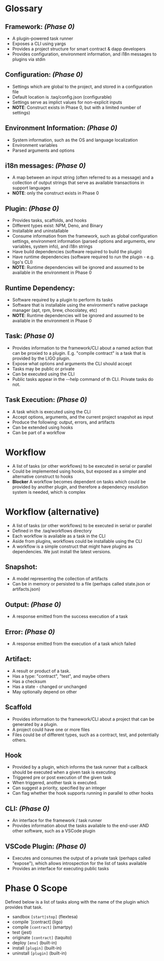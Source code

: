 # Glossary

## Framework: _(Phase 0)_
- A plugin-powered task runner
- Exposes a CLI using yargs
- Provides a project structure for smart contract & dapp developers
- Provides configuration, environment information, and i18n messages to plugins via stdin

## Configuration: _(Phase 0)_
- Settings which are global to the project, and stored in a configuration file
- Default location is .taq/config.json (configurable)
- Settings serve as implict values for non-explicit inputs
- **NOTE**: Construct exists in Phase 0, but with a limited number of settings)

## Environment Information: _(Phase 0)_
- System information, such as the OS and language localization
- Environment variables
- Parsed arguments and options

## i18n messages: _(Phase 0)_
- A map between an input string (often referred to as a message) and a collection of output strings that serve as available transactions in support languages
- **NOTE**: only the construct exists in Phase 0

## Plugin: _(Phase 0)_
- Provides tasks, scaffolds, and hooks
- Different types exist: NPM, Deno, and Binary
- Installable and uninstallable
- Consume information from the framework, such as global configuration settings, environment information (parsed options and arguments, env variables, system info), and i18n strings
- Have build dependencies (software required to build the plugin)
- Have runtime dependencies (software required to run the plugin - e.g. ligo's CLI)
- **NOTE**: Runtime dependencies will be ignored and assumed to be available in the environment in Phase 0

## Runtime Dependency:
- Software required by a plugin to perform its tasks
- Software that is installable using the environment's native package manager (apt, rpm, brew, chocolatey, etc)
- **NOTE**: Runtime dependencies will be ignored and assumed to be available in the environment in Phase 0

## Task: _(Phase 0)_
- Provides information to the framework/CLI about a named action that can be proxied to a plugin. E.g. "compile contract" is a task that is provided by the LIGO plugin.
- Expose what options and arguments the CLI should accept
- Tasks may be public or private
- Can be executed using the CLI
- Public tasks appear in the --help command of th CLI. Private tasks do not.

## Task Execution: _(Phase 0)_
- A task which is executed using the CLI
- Accept options, arguments, and the current project snapshot as input
- Produce the following: output, errors, and artifacts
- Can be extended using hooks
- Can be part of a workflow

# Workflow
- A list of tasks (or other workflows) to be executed in serial or parallel
- Could be implemented using hooks, but exposed as a simpler and alternative construct to hooks
- **Blocker** A workflow becomes dependent on tasks which could be provided by another plugin, and therefore a dependency resolution system is needed, which is complex

# Workflow (alternative)
- A list of tasks (or other workflows) to be executed in serial or parallel
- Defined in the .taq/workflows directory
- Each workflow is available as a task in the CLI
- Aside from plugins, workflows could be installable using the CLI
- A workflow is a simple construct that might have plugins as dependencies. We just install the latest versions.

## Snapshot:
- A model representing the collection  of artifacts
- Can be in memory or persisted to a file (perhaps called state.json or artifacts.json)

## Output: _(Phase 0)_
- A response emitted from the success execution of a task

## Error: _(Phase 0)_
- A response emitted from the execution of a task which failed

## Artifact:
- A result or product of a task.
- Has a type: "contract", "test", and maybe others
- Has a checksum
- Has a state - changed or unchanged
- May optionally depend on other  

## Scaffold
- Provides information to the framework/CLI about a project that can be generated by a plugin.
- A project could have one or more files
- Files could be of different types, such as a contract, test, and potentially others.

## Hook
- Provided by a plugin, which informs the task runner that a callback should be executed when a given task is executing
- Triggered pre or post execution of the given task
- When triggered, another task is executed.
- Can suggest a priority, specified by an integer
- Can flag whether the hook supports running in parallel to other hooks

## CLI: _(Phase 0)_
- An interface for the framework / task runner
- Provides information about the tasks available to the end-user AND other software, such as a VSCode plugin

## VSCode Plugin: _(Phase 0)_
- Executes and consumes the output of a private task (perhaps called "expose"), which allows introspection for the list of tasks available
- Provides an interface for executing public tasks

# Phase 0 Scope

Defined below is a list of tasks along with the name of the plugin which provides that task.
- sandbox `[start|stop]` (flextesa)
- compile `[contract] (ligo)
- compile `[contract]` (smartpy)
- test (jest)
- originate `[contract]` (taquito)
- deploy `[env]` (built-in)
- install `[plugin]` (built-in)
- uninstall `[plugin]` (built-in)